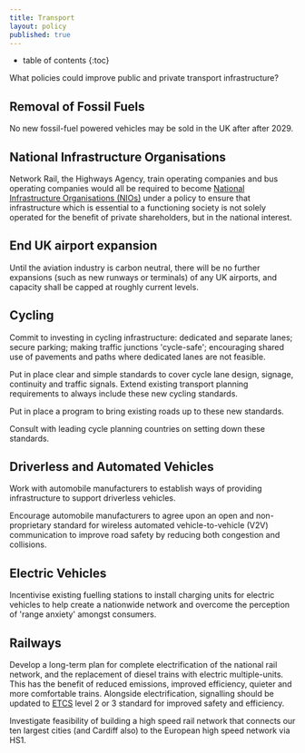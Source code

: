 ```yaml
---
title: Transport
layout: policy
published: true
---
```


* table of contents
{:toc}

What policies could improve public and private transport infrastructure?

## Removal of Fossil Fuels

No new fossil-fuel powered vehicles may be sold in the UK after after 2029.

## National Infrastructure Organisations

Network Rail, the Highways Agency, train operating companies and bus operating companies would all be required to become [National Infrastructure Organisations (NIOs)](infrastructure.html) under a policy to ensure that infrastructure which is essential to a functioning society is not solely operated for the benefit of private shareholders, but in the national interest.

## End UK airport expansion

Until the aviation industry is carbon neutral, there will be no further expansions (such as new runways or terminals) of any UK airports, and capacity shall be capped at roughly current levels.

## Cycling

Commit to investing in cycling infrastructure: dedicated and separate lanes; secure parking; making traffic junctions 'cycle-safe'; encouraging shared use of pavements and paths where dedicated lanes are not feasible.

Put in place clear and simple standards to cover cycle lane design, signage, continuity and traffic signals. Extend existing transport planning requirements to always include these new cycling standards.

Put in place a program to bring existing roads up to these new standards.

Consult with leading cycle planning countries on setting down these standards.

## Driverless and Automated Vehicles

Work with automobile manufacturers to establish ways of providing infrastructure to support driverless vehicles.

Encourage automobile manufacturers to agree upon an open and non-proprietary standard for wireless automated vehicle-to-vehicle (V2V) communication to improve road safety by reducing both congestion and collisions.

## Electric Vehicles

Incentivise existing fuelling stations to install charging units for electric vehicles to help create a nationwide network and overcome the perception of 'range anxiety' amongst consumers.

## Railways

Develop a long-term plan for complete electrification of the national rail network, and the replacement of diesel trains with electric multiple-units. This has the benefit of reduced emissions, improved efficiency, quieter and more comfortable trains. Alongside electrification, signalling should be updated to [ETCS](http://en.wikipedia.org/wiki/European_Train_Control_System) level 2 or 3 standard for improved safety and efficiency.

Investigate feasibility of building a high speed rail network that connects our ten largest cities (and Cardiff also) to the European high speed network via HS1.
